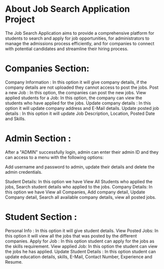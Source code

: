 # About Job Search Application Project
The Job Search Application aims to provide a comprehensive platform for students 
to search and apply for job opportunities, for administrators to manage the 
admissions process efficiently, and for companies to connect with potential 
candidates and streamline their hiring process.

#  Companies Section:
  Company Information : 
        In this option it will give company details, if the company details are not uploaded they cannot access to post the jobs.
   Post a new Job : 
        In this option, the companies can post the new jobs.
  View applied students for a Job: 
        In this option, the company can view the students who have applied for the jobs.
  Update company details : 
        In this option it will update company address and E-Mail details.
  Update posted job details :
        In this option it will update Job Description, Location, Posted Date and Skills.


# Admin Section :

  After a "ADMIN" successfully login, admin can enter their admin ID and they can access to a menu with the following options:
  
  Add username and password to admin, update their details and delete the admin credentials.
  
   Student Details:
     In this option we have View All Students who applied the jobs, Search student details who applied to the jobs.
  Company Details: 
     In this option we have View all Companies, Add company detail, Update Company detail, Search all available company details, view all posted jobs.

# Student Section : 

   Personal Info : 
        In this option it will give student details.
   View Posted Jobs:
        In this option it will view all the jobs that was posted by the different companies.
   Apply for Job : 
        In this option student can apply for the jobs as the skills requirement.
  View applied Job: 
        In this option the student can view the jobs he has applied.
  Update Student Details : 
  In this option student can update education details, skills, E-Mail, Contact Number, Experience and Resume.




 
